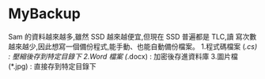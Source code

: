 # MyBackup
Sam 的資料越來越多,雖然 SSD 越來越便宜,但現在 SSD 普遍都是 TLC,讀 寫次數越來越少,因此想寫一個備份程式,能手動、也能自動備份檔案。 
1.程式碼檔案 (*.cs) : 壓縮後存到特定目錄下 
2.Word 檔案 (*.docx) : 加密後存進資料庫 
3.圖片檔 (*.jpg) : 直接存到特定目錄下
